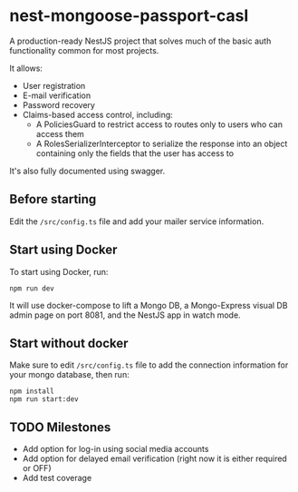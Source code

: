 # nest-mongoose-passport-casl
A production-ready NestJS project that solves much of the basic auth functionality common for most projects.

It allows:

- User registration
- E-mail verification
- Password recovery
- Claims-based access control, including:
  - A PoliciesGuard to restrict access to routes only to users who can access them
  - A RolesSerializerInterceptor to serialize the response into an object containing only the fields that the user has access to
 
It's also fully documented using swagger.

## Before starting
Edit the ```/src/config.ts``` file and add your mailer service information.



## Start using Docker
To start using Docker, run:

    npm run dev

It will use docker-compose to lift a Mongo DB, a Mongo-Express visual DB admin page on port 8081, and the NestJS app in watch mode.

## Start without docker

Make sure to edit ```/src/config.ts``` file to add the connection information for your mongo database, then run:

    npm install
    npm run start:dev

## TODO Milestones

- Add option for log-in using social media accounts
- Add option for delayed email verification (right now it is either required or OFF)
- Add test coverage
